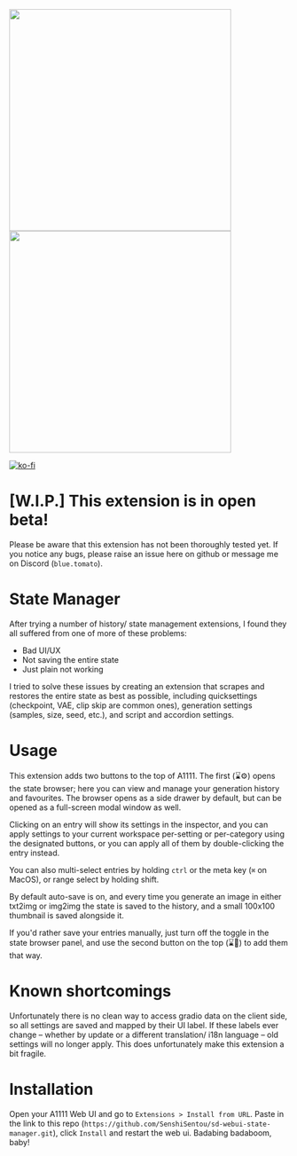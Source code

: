 <img src="https://github.com/SenshiSentou/sd-webui-state-manager/blob/main/preview-docked.png" width="400" />
<img src="https://github.com/SenshiSentou/sd-webui-state-manager/blob/main/preview-modal.png" width="400" />

[![ko-fi](https://ko-fi.com/img/githubbutton_sm.svg)](https://ko-fi.com/J3J81VHA2)

# [W.I.P.] This extension is in open beta!

Please be aware that this extension has not been thoroughly tested yet. If you notice any bugs, please raise an issue here on github or message me on Discord (`blue.tomato`).

# State Manager

After trying a number of history/ state management extensions, I found they all suffered from one of more of these problems:

- Bad UI/UX
- Not saving the entire state
- Just plain not working

I tried to solve these issues by creating an extension that scrapes and restores the entire state as best as possible, including quicksettings (checkpoint, VAE, clip skip are common ones), generation settings (samples, size, seed, etc.), and script and accordion settings.

# Usage

This extension adds two buttons to the top of A1111. The first (⌛⚙) opens the state browser; here you can view and manage your generation history and favourites. The browser opens as a side drawer by default, but can be opened as a full-screen modal window as well.

Clicking on an entry will show its settings in the inspector, and you can apply settings to your current workspace per-setting or per-category using the designated buttons, or you can apply all of them by double-clicking the entry instead.

You can also multi-select entries by holding `ctrl` or the meta key (`⌘` on MacOS), or range select by holding shift.

By default auto-save is on, and every time you generate an image in either txt2img or img2img the state is saved to the history, and a small 100x100 thumbnail is saved alongside it.

If you'd rather save your entries manually, just turn off the toggle in the state browser panel, and use the second button on the top (⌛💾) to add them that way.

# Known shortcomings

Unfortunately there is no clean way to access gradio data on the client side, so all settings are saved and mapped by their UI label. If these labels ever change – whether by update or a different translation/ i18n language – old settings will no longer apply. This does unfortunately make this extension a bit fragile.

# Installation

Open your A1111 Web UI and go to `Extensions > Install from URL`. Paste in the link to this repo (`https://github.com/SenshiSentou/sd-webui-state-manager.git`), click `Install` and restart the web ui. Badabing badaboom, baby!